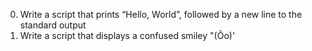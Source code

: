0. Write a script that prints “Hello, World”, followed by a new line to the standard output
1. Write a script that displays a confused smiley "(Ôo)'